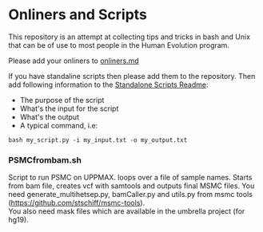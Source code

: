 # Onliners and Scripts 
This repository is an attempt at collecting tips and tricks in bash and Unix that can be of use to most people in the Human Evolution program.

Please add your onliners to [onliners.md](onliners.md)

If you have standaline scripts then please add them to the repository.
Then add following information to the [Standalone Scripts Readme](standalone_script_readme.md):

* The purpose of the script
* What's the input for the script
* What's the output
* A typical command, i.e:

```
bash my_script.py -i my_input.txt -o my_output.txt
```
 
 
 ### PSMCfrombam.sh
 
 Script to run PSMC on UPPMAX. loops over a file of sample names. 
Starts from bam file, creates vcf with samtools and outputs final MSMC files.  You need generate_multihetsep.py, bamCaller.py and utils.py from msmc tools (https://github.com/stschiff/msmc-tools).  
You also need mask files which are available in the umbrella project (for hg19). 

